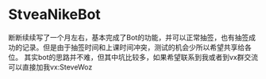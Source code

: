 # StveaNikeBot
断断续续写了一个月左右，基本完成了Bot的功能，并可以正常抽签，也有抽签成功的记录。但是由于抽签时间和上课时间冲突，测试的机会少所以希望共享给各位。
其实bot的思路并不难，但其中坑比较多，如果希望联系到我或者到vx群交流可以直接加我vx:SteveWoz
